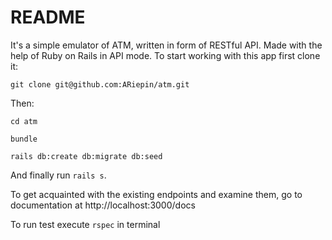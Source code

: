 # README

It's a simple emulator of ATM, written in form of RESTful API.
Made with the help of Ruby on Rails in API mode.
To start working with this app first clone it:
```
git clone git@github.com:ARiepin/atm.git
```
Then:
```
cd atm
```
```
bundle
```
```
rails db:create db:migrate db:seed
```
And finally run `rails s`.

To get acquainted with the existing endpoints and examine them, go to documentation at http://localhost:3000/docs

To run test execute `rspec` in terminal
